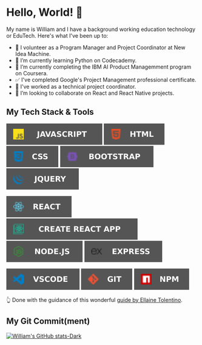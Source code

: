 # Hello, World! 👋

<!-- ## Pleasure to meet you. 🤝 -->
My name is William and I have a background working education technology or EduTech. Here's what I've been up to:
- 🙏 I volunteer as a Program Manager and Project Coordinator at New Idea Machine.
- 🔭 I’m currently learning Python on Codecademy.
- 🌱 I’m currently completing the IBM AI Product Managemment program on Coursera.
- ✅ I've completed Google's Project Management professional certificate.
- 💪 I've worked as a technical project coordinator.
- 👯 I’m looking to collaborate on React and React Native projects.

## My Tech Stack & Tools

![JavaScript](assets/javascript.svg) ![HTML](assets/html.svg) ![CSS](assets/css.svg)  ![Bootstrap](assets/bootstrap.svg) ![jQuery](assets/jquery.svg)

![React](assets/react.svg) ![Create React App](assets/create.svg) ![Node](assets/node.svg) ![Express](assets/express.svg)

![VSCode](assets/vscode.svg) ![Git](assets/git.svg) ![NPM](assets/npm.svg)

👆 Done with the guidance of this wonderful [guide by Ellaine Tolentino](https://dev.to/tolentinoel/customized-tech-stack-badges-for-your-profile-1dpg).

## My Git Commit(ment)
[![William's GitHub stats-Dark](https://github-readme-stats.vercel.app/api?username=linkwithlionhart&show_icons=true&theme=gruvbox)](https://github.com/linkwithlionhart/github-readme-stats)
